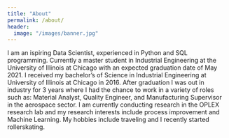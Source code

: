 ```yaml
---
title: "About"
permalink: /about/
header:
  image: "/images/banner.jpg"
---
```


I am an ispiring Data Scientist, experienced in Python and SQL programming. Currently a master student in Industrial Engineering at the University of Illinois at Chicago with an expected graduation date of May 2021. I received my bachelor’s of Science in Industrial Engineering at University of Illinois at Chicago in 2016. After graduation I was out in industry for 3 years where I had the chance to work in a variety of roles such as: Material Analyst, Quality Engineer, and Manufacturing Supervisor in the aerospace sector. I am currently conducting research in the OPLEX research lab and my research interests include process improvement and Machine Learning. My hobbies include traveling and I recently started rollerskating. 

